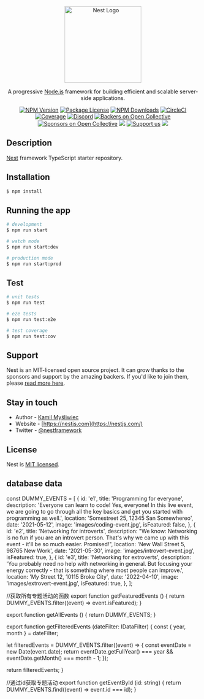 <p align="center">
  <a href="http://nestjs.com/" target="blank"><img src="https://nestjs.com/img/logo-small.svg" width="200" alt="Nest Logo" /></a>
</p>

[circleci-image]: https://img.shields.io/circleci/build/github/nestjs/nest/master?token=abc123def456
[circleci-url]: https://circleci.com/gh/nestjs/nest

  <p align="center">A progressive <a href="http://nodejs.org" target="_blank">Node.js</a> framework for building efficient and scalable server-side applications.</p>
    <p align="center">
<a href="https://www.npmjs.com/~nestjscore" target="_blank"><img src="https://img.shields.io/npm/v/@nestjs/core.svg" alt="NPM Version" /></a>
<a href="https://www.npmjs.com/~nestjscore" target="_blank"><img src="https://img.shields.io/npm/l/@nestjs/core.svg" alt="Package License" /></a>
<a href="https://www.npmjs.com/~nestjscore" target="_blank"><img src="https://img.shields.io/npm/dm/@nestjs/common.svg" alt="NPM Downloads" /></a>
<a href="https://circleci.com/gh/nestjs/nest" target="_blank"><img src="https://img.shields.io/circleci/build/github/nestjs/nest/master" alt="CircleCI" /></a>
<a href="https://coveralls.io/github/nestjs/nest?branch=master" target="_blank"><img src="https://coveralls.io/repos/github/nestjs/nest/badge.svg?branch=master#9" alt="Coverage" /></a>
<a href="https://discord.gg/G7Qnnhy" target="_blank"><img src="https://img.shields.io/badge/discord-online-brightgreen.svg" alt="Discord"/></a>
<a href="https://opencollective.com/nest#backer" target="_blank"><img src="https://opencollective.com/nest/backers/badge.svg" alt="Backers on Open Collective" /></a>
<a href="https://opencollective.com/nest#sponsor" target="_blank"><img src="https://opencollective.com/nest/sponsors/badge.svg" alt="Sponsors on Open Collective" /></a>
  <a href="https://paypal.me/kamilmysliwiec" target="_blank"><img src="https://img.shields.io/badge/Donate-PayPal-ff3f59.svg"/></a>
    <a href="https://opencollective.com/nest#sponsor"  target="_blank"><img src="https://img.shields.io/badge/Support%20us-Open%20Collective-41B883.svg" alt="Support us"></a>
  <a href="https://twitter.com/nestframework" target="_blank"><img src="https://img.shields.io/twitter/follow/nestframework.svg?style=social&label=Follow"></a>
</p>
  <!--[![Backers on Open Collective](https://opencollective.com/nest/backers/badge.svg)](https://opencollective.com/nest#backer)
  [![Sponsors on Open Collective](https://opencollective.com/nest/sponsors/badge.svg)](https://opencollective.com/nest#sponsor)-->

## Description

[Nest](https://github.com/nestjs/nest) framework TypeScript starter repository.

## Installation

```bash
$ npm install
```

## Running the app

```bash
# development
$ npm run start

# watch mode
$ npm run start:dev

# production mode
$ npm run start:prod
```

## Test

```bash
# unit tests
$ npm run test

# e2e tests
$ npm run test:e2e

# test coverage
$ npm run test:cov
```

## Support

Nest is an MIT-licensed open source project. It can grow thanks to the sponsors and support by the amazing backers. If you'd like to join them, please [read more here](https://docs.nestjs.com/support).

## Stay in touch

- Author - [Kamil Myśliwiec](https://kamilmysliwiec.com)
- Website - [https://nestjs.com](https://nestjs.com/)
- Twitter - [@nestframework](https://twitter.com/nestframework)

## License

Nest is [MIT licensed](LICENSE).

## database data
const DUMMY_EVENTS = [
  {
    id: 'e1',
    title: 'Programming for everyone',
    description:
      'Everyone can learn to code! Yes, everyone! In this live event, we are going to go through all the key basics and get you started with programming as well.',
    location: 'Somestreet 25, 12345 San Somewhereo',
    date: '2021-05-12',
    image: 'images/coding-event.jpg',
    isFeatured: false,
  },
  {
    id: 'e2',
    title: 'Networking for introverts',
    description:
      "We know: Networking is no fun if you are an introvert person. That's why we came up with this event - it'll be so much easier. Promised!",
    location: 'New Wall Street 5, 98765 New Work',
    date: '2021-05-30',
    image: 'images/introvert-event.jpg',
    isFeatured: true,
  },
  {
    id: 'e3',
    title: 'Networking for extroverts',
    description:
      'You probably need no help with networking in general. But focusing your energy correctly - that is something where most people can improve.',
    location: 'My Street 12, 10115 Broke City',
    date: '2022-04-10',
    image: 'images/extrovert-event.jpg',
    isFeatured: true,
  },
];

//获取所有专题活动的函数
export function getFeaturedEvents () {
  return DUMMY_EVENTS.filter((event) => event.isFeatured);
}

export function getAllEvents () {
  return DUMMY_EVENTS;
}

export function getFilteredEvents (dateFilter: IDataFilter) {
  const { year, month } = dateFilter;

  let filteredEvents = DUMMY_EVENTS.filter((event) => {
    const eventDate = new Date(event.date);
    return eventDate.getFullYear() === year && eventDate.getMonth() === month - 1;
  });

  return filteredEvents;
}

//通过id获取专题活动
export function getEventById (id: string) {
  return DUMMY_EVENTS.find((event) => event.id === id);
}
